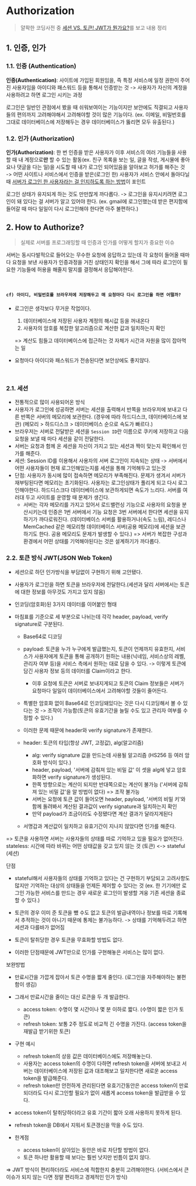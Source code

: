 # Authorization

> 얄팍한 코딩사전 중 [세션 VS. 토큰! JWT가 뭔가요?](https://www.youtube.com/watch?v=1QiOXWEbqYQ)를 보고 내용 정리

## 1. 인증, 인가

### 1.1. 인증 (Authentication)

**인증(Authentication)**: 사이트에 가입된 회원임을, 즉 특정 서비스에 일정 권한이 주어진 사용자임을 아이디와 패스워드 등을 통해서 인증받는 것 -> 사용자가 자신의 계정을 사용하려고 하면 로그인 시키는 과정

로그인은 일반인 관점에서 봤을 때 쉬워보여이는 기능이지만 보안에도 직결되고 사용자들의 편의까지 고려해야해서 고려해야할 것이 많은 기능이다. (ex. 이메일, 비밀번호를 그대로 데이터베이스에 저장해두는 경우 데이터베이스가 뚫리면 모두 유출된다.)

### 1.2. 인가 (Authorization)

**인가(Authorization)**: 한 번 인증을 받은 사용자가 이후 서비스의 여러 기능들을 사용할 때 내 계정으로**만** 할 수 있는 활동(ex. 친구 목록을 보는 일, 글을 작성, 게시물에 좋아요나 댓글을 다는 일)을 시도할 때 내가 로그인 되어있음을 알아보고 허가를 해주는 것  
-> 어떤 사이트나 서비스에서 인증을 받은(로그인 한) 사용자가 서비스 안에서 돌아다닐 때 <U>서버가 로그인 한 사용자라는 걸 인지하도록 하는 방법</U>이 포인트

로그인 상태가 유지되게 하는 것도 만만찮게 까다롭다. -> 로그인을 유지시키려면 로그인이 돼 있다는 걸 서버가 알고 있어야 한다. (ex. gmail에 로그인했는데 받은 편지함에 들어갈 때 마다 일일이 다시 로그인해야 한다면 아주 불편하다.)

## 2. How to Authorize?

> 실제로 서버를 프로그래밍할 때 인증과 인가를 어떻게 할지가 중요한 이슈

서버는 동시다발적으로 들어오는 무수한 요청에 응답하고 있는데 각 요청이 들어올 때마다 요청을 보낸 사용자가 인증과정을 거친 상태인지 확인을 해서 그에 따라 로그인이 필요한 기능들에 허용을 해줄지 말지를 결정해서 응답해야한다.

<br />

#### `cf) 아이디, 비밀번호를 브라우저에 저장해두고 매 요청마다 다시 로그인을 하면 어떨까?`

- 로그인은 생각보다 무거운 작업이다.

  1. 데이터베이스에 저장된 사용자 계정의 해시값 등을 꺼내온다
  2. 사용자의 암호를 복잡한 알고리즘으로 계산한 값과 일치하는지 확인

  => 계산도 힘들고 데이터베이스에 접근하는 것 자체가 시간과 자원을 많이 잡아먹는 일

- 요청마다 아이디와 패스워드가 전송된다면 보안상에도 좋지않다.

<br />

### 2.1. 세션

- 전통적으로 많이 사용되어온 방식
- 사용자가 로그인에 성공하면 서버는 세션을 출력해서 반쪽을 브라우저에 보내고 다른 반쪽은 서버의 메모리에 보관한다. (경우에 따라 하드디스크, 데이터베이스에 보관) (메모리 > 하드디스크 > 데이터베이스 순으로 속도가 빠르다.)
- 브라우저는 서버로 전달받은 세션을 `Session ID`란 이름으로 쿠키에 저장하고 다음 요청을 보낼 때 마다 세션을 같이 전달한다.
- 서버는 요청과 함께 온 세션을 자신이 가지고 있는 세션과 짝이 맞는지 확인해서 인가를 해준다.
- 세션: Session ID를 이용해서 사용자의 서버 로그인이 지속되는 상태
  -> 서버에서 어떤 사용자들이 현재 로그인해있는지를 세션을 통해 기억해두고 있는것
- 단점: 사용자가 동시에 많이 접속하면 메모리가 부족해진다.
  문제가 생겨서 서버가 재부팅된다면 메모리는 초기화된다.
  사용자는 로그인상태가 풀리게 되고 다시 로그인해야한다.
  하드디스크다 데이터베이스에 보관하게되면 속도가 느리다.
  서버를 여러대 두고 사이트를 운영할 때 문제가 생긴다.
  - 서버는 각자 메모리를 가지고 있어서 로드밸런싱 기능으로 사용자의 요청을 분산시키는데 인증은 1번 서버에서 기능 요청은 3번 서버에서 한다면 세션을 유지하기가 까다로워진다.
    (데이터베이스 서버를 활용하거나(속도 느림), 레디스나 MemCached 같은 메모리형 데이터베이스 서버(공용 메모리)에 세션을 보관하기도 한다. 공용 메모리도 문제가 발생할 수 있다.)
    => 서버가 복잡한 구성과 환경에서 어떤 상태를 기억해야된다는 것은 설계하기가 까다롭다.

### 2.2. 토큰 방식 JWT(JSON Web Token)

- 세션으로 하던 인가방식을 부담없이 구현하기 위해 고안됐다.
- 사용자가 로그인을 하면 토큰을 브라우저에 전달한다.(세션과 달리 서버에서는 토큰에 대한 정보를 아무것도 가지고 있지 않음)
- 인코딩(암호화)된 3가지 데이터를 이어붙인 형태
- 마침표를 기준으로 세 부분으로 나뉘는데 각각 header, payload, verify signature로 구분된다.

  - Base64로 디코딩
  - payload: 토큰을 누가 누구에게 발급했는지, 토큰이 언제까지 유효한지, 서비스가 사용자에게 토큰을 통해 공개하기 원하는 내용(닉네임, 서비스상의 레벨, 관리자 여부 등)을 서비스 측에서 원하는 대로 담을 수 있다. -> 이렇게 토큰에 담긴 사용자 정보 등의 데이터를 Claim이라고 한다.

    - 이후 요청에 토큰은 서버로 보내지게되고 토큰의 Claim 정보들은 서버가 요청마다 일일이 데이터베이스에서 고려해야할 것들이 줄어든다.

  - 특별한 암호화 없이 Base64로 인코딩돼있다는 것은 다시 디코딩해서 볼 수 있다는 것 -> 조작이 가능함(토큰의 유효기간을 늘릴 수도 있고 관리자 여부를 수정할 수 있다.)
  - 이러한 문제 때문에 header와 verify signature가 존재한다.

  - header: 토큰의 타입(항상 JWT, 고정값), alg(알고리즘)
    - alg: verify signature 값을 만드는데 사용될 알고리즘 (HS256 등 여러 암호화 방식이 있다.)
    - header, payload, '서버에 감춰져 있는 비밀 값' 이 셋을 alg에 넣고 암호화하면 verify signature가 생성된다.
    - 한쪽 방향으로는 계산이 되지만 반대쪽으로는 계산이 불가능 ('서버에 감춰져 있는 비밀 값'을 알 방법이 없다) => 조작 불가능
    - 서버는 요청에 토큰 값이 들어오면 header, payload, '서버의 비밀 키'와 함께 돌려봐서 계산된 결과값이 verify signature과 일치하는지 확인
    - 만약 payload가 조금이라도 수정됐다면 계산 결과가 달라지게된다
  - 서명갑과 계산값이 일치하고 유효기간이 지나지 않았다면 인가를 해준다.

=> 토큰을 사용하면 서버는 사용자들의 상태를 따로 기억하고 있을 필요가 없어진다.
stateless: 시간에 따라 바뀌는 어떤 상태값을 갖고 있지 않는 것 (토큰) <-> stateful (세션)

단점

- stateful해서 사용자들의 상태를 기억하고 있다는 건 구현하기 부담되고 고려사항도 많지만 기억하는 대상의 상태들을 언제든 제어할 수 있다는 것 (ex. 한 기기에만 로그인 가능한 서비스를 만드는 경우 새로운 로그인이 발생할 겨웅 기존 세션을 종료할 수 있다.)
- 토큰의 경우 이미 준 토큰을 뺐 수도 없고 토큰의 발급내역이나 정보를 따로 기록해서 추적하는 것이 아니기 때문에 통제는 불가능하다. -> 상태를 기억해두려고 하면 세션과 다를바가 없어짐
- 토큰이 탈취당한 경우 토큰을 무효화할 방법도 없다.

- 이러한 단점때문에 JWT만으로 인가를 구현해놓은 서비스는 많이 없다.

보완방법

- 만료시간을 가깝게 잡아서 토큰 수명을 짧게 줄인다. (로그인을 자주해야하는 불편함이 생김)
- 그래서 만료시간을 줄이는 대신 로큰을 두 개 발급한다.
  - access token: 수명이 몇 시간이나 몇 분 이하로 짧다. (수명이 짧은 인가 토큰)
  - refresh token: 보통 2주 정도로 비교적 긴 수명을 가진다. (access token을 재발급 받기위한 토큰)
- 구현 예시
  - refresh token의 상응 값은 데이터베이스에도 저장해놓는다.
  - 사용자는 access token의 수명이 다하면 refresh token을 서버에 보내고 서버는 데이터베이스에 저장된 값과 대조해보고 일치한다면 새로운 access token을 발급해준다.
  - refresh token만 안전하게 관리된다면 유효기간동안은 access token이 만료되더라도 다시 로그인할 필요가 없이 새롭게 access token을 발급받을 수 있다.
- access token이 탈취당하더라고 유효 기간이 짧아 오래 사용하지 못하게 된다.
- refresh token을 DB에서 지워서 토큰갱신을 막을 수도 있다.

- 한계점
  - access token이 살아있는 동안은 바로 차단할 방법이 없다.
  - 토큰 하나만 활용할 때 보다는 훨씬 낫지만 빈틈이 없지 않다.

=> JWT 방식이 편리하더라도 서비스에 적합한지 충분히 고려해야한다. (서비스에서 큰 이슈가 되지 않는 다면 정말 편리하고 경제적인 인가 방식)
